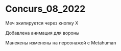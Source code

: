 # Concurs_08_2022

Меч экипируется через кнопку X

Добавлена анимация для вороны

Манекены изменены на персонажей с Metahuman

